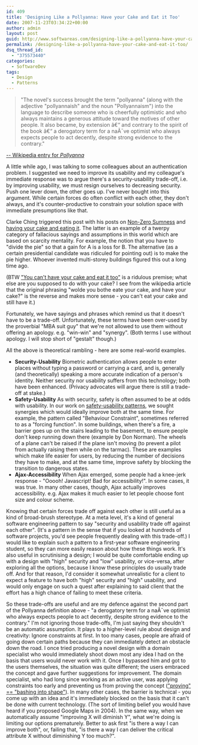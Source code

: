 ```yaml
---
id: 409
title: 'Designing Like a Pollyanna: Have your Cake and Eat it Too'
date: 2007-11-23T03:34:22+00:00
author: admin
layout: post
guid: http://www.softwareas.com/designing-like-a-pollyanna-have-your-cake-and-eat-it-too
permalink: /designing-like-a-pollyanna-have-your-cake-and-eat-it-too/
dsq_thread_id:
  - "375573440"
categories:
  - SoftwareDev
tags:
  - Design
  - Patterns
---
```

<blockquote>"The novel's success brought the term "pollyanna" (along with the adjective "pollyannaish" and the noun "Pollyannaism") into the language to describe someone who is cheerfully optimistic and who always maintains a generous attitude toward the motives of other people. It also became, by extension â€“ and contrary to the spirit of the book â€“ a derogatory term for a naÃ¯ve optimist who always expects people to act decently, despite strong evidence to the contrary."</blockquote>

<a href="http://en.wikipedia.org/wiki/Pollyanna">-- Wikipedia entry for <i>Pollyanna</i></a>

A little while ago, I was talking to some colleagues about an authentication problem. I suggested we need to improve its usability and my colleague's immediate response was to argue there's a security-usability trade-off, i.e. by improving usability, we must resign ourselves to decreasing security. Push one lever down, the other goes up. I've never bought into this argument. While certain forces do often conflict with each other, they don't always, and it's counter-productive to constrain your solution space with immediate presumptions like that.

Clarke Ching triggered this post with his posts on <a href="http://www.clarkeching.com/2007/10/non-zero-sumnes.html">Non-Zero Sumness</a> and <a href="http://www.clarkeching.com/2007/10/cake.html">having your cake and eating it</a>. The latter is an example of a twerpy category of fallacious sayings and assumptions in this world which are based on scarcity mentality. For example, the notion that you have to "divide the pie" so that a gain for A is a loss for B. The alternative (as a certain presidential candidate was ridiculed for pointing out) is to make the pie higher. Whoever invented multi-storey buildings figured this out a long time ago. 

(BTW <a href="http://en.wikipedia.org/wiki/Have_one's_cake_and_eat_it_too">"You can't have your cake and eat it too"</a> is a ridulous premise; what else are you supposed to do with your cake? I see from the wikipedia article that the original phrasing "wolde you bothe eate your cake, and have your cake?" is the reverse and makes more sense - you can't eat your cake and still have it.)

Fortunately, we have sayings and phrases which remind us that it doesn't have to be a trade-off. Unfortunately, these terms have been over-used by the proverbial "MBA suit guy" that we're not allowed to use them without offering an apology. e.g. "win-win" and "synergy". (Both terms I use without apology. I will stop short of "gestalt" though.)

All the above is theoretical rambling - here are some real-world examples.

<ul>
<li><b>Security-Usability</b> Biometric authentication allows people to enter places without typing a password or carrying a card, and is, generally (and theoretically) speaking a more accurate indication of a person's identity. Neither security nor usability suffers from this technology; both have been enhanced. (Privacy advocates will argue there is still a trade-off at stake.)
<li><b>Safety-Usability</b> As with security, safety is often assumed to be at odds with usability. In our work on <a href="http://mahemoff.com/paper/safetyscs/">safety-usability patterns</a>, we sought synergies which would ideally improve both at the same time. For example, the pattern called "Behaviour Constraint", sometimes referred to as a "forcing function". In some buildings, when there's a fire, a barrier goes up on the stairs leading to the basement, to ensure people don't keep running down there (example by Don Norman). The wheels of a plane can't be raised if the plane isn't moving (to prevent a pilot from actually raising them while on the tarmac). These are examples which make life easier for users, by reducing the number of decisions they have to make, and at the same time, improve safety by blocking the transition to dangerous states.
<li><b>Ajax-Accessibility</b> When Ajax emerged, some people had a knee-jerk response - "Ooooh! Javascript! Bad for accessibility!". In some cases, it was true. In many other cases, though, Ajax actually improves accessibility. e.g. Ajax makes it much easier to let people choose font size and colour scheme.
</ul>

Knowing that certain forces trade off against each other is still useful as a kind of broad-brush stereotype. At a meta level, it's a kind of general software engineering pattern to say "security and usability trade off against each other". (It's a pattern in the sense that if you looked at hundreds of software projects, you'd see people frequently dealing with this trade-off.) I would like to explain such a pattern to a first-year software engineering student, so they can more easily reason about how these things work. It's also useful in scrutinising a design; I would be quite comfortable ending up with a design with "high" security and "low" usability, or vice-versa, after exploring all the options, because I know these principles do usually trade off. And for that reason, I'd consider it somewhat unrealistic for a client to expect a feature to have both "high" security and "high" usability, and would only engage on such a quest after explaining to said client that the effort has a high chance of failing to meet these criteria.

So these trade-offs are useful and are my defence against the second part of the Pollyanna definition above - "a derogatory term for a naÃ¯ve optimist who always expects people to act decently, despite strong evidence to the contrary." I'm not ignoring those trade-offs, I'm just saying they shouldn't be an automatic assumption. It plays to a higher-level rule about design and creativity: Ignore constraints at first. In too many cases, people are afraid of going down certain paths because they can immediately detect an obstacle down the road. I once tried producing a novel design with a domain specialist who would immediately shoot down most any idea I had on the basis that users would never work with it. Once I bypassed him and got to the users themselves, the situation was quite different; the users embraced the concept and gave further suggestions for improvement. The domain specialist, who had long since working as an active user, was applying constraints too early and preventing us from proving the concept (<a href="http://www.softwareas.com/proving-a-technology">"proving" == "bashing into shape"</a>). In many other cases, the barrier is technical - you come up with an idea and it's immediately blocked on the basis that it can't be done with current technology. (The sort of limiting belief you would have heard if you proposed Google Maps in 2004). In the same way, when we automatically assume "improving X will diminish Y", what we're doing is limiting our options prematurely. Better to ask first "is there a way I can improve both", or, failing that, "is there a way I can deliver the critical attribute X without diminishing Y too much?".